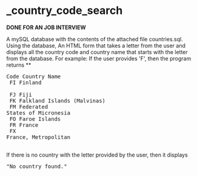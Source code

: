 # _country_code_search

**DONE FOR AN JOB INTERVIEW**

 A mySQL database with the contents of the attached file countries.sql.
 Using the database, An HTML form that takes a letter from the user and displays all the country code and country name 
 that starts with the letter from the database.
   For example: If the user provides 'F', then the program returns
   **<pre>Code   Country Name <br>
   FI       Finland <br>
   FJ       Fiji <br>
   FK       Falkland Islands (Malvinas) <br>
   FM       Federated States of Micronesia <br>
   FO       Faroe Islands <br>
   FR       France <br>
   FX       France, Metropolitan <br>
			</pre>
   If there is no country with the letter provided by the user, then it displays 
			<pre>"No country found." </pre>
